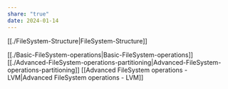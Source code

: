 ```yaml
---
share: "true"
date: 2024-01-14
---
```



[[./FileSystem-Structure|FileSystem-Structure]]

[[./Basic-FileSystem-operations|Basic-FileSystem-operations]]
[[./Advanced-FileSystem-operations-partitioning|Advanced-FileSystem-operations-partitioning]]
[[Advanced FileSystem operations - LVM|Advanced FileSystem operations - LVM]]
